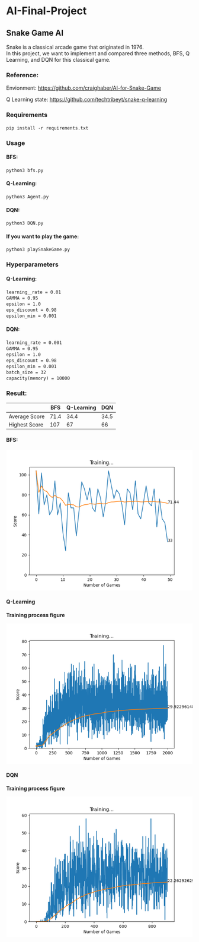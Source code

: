 # AI-Final-Project
## Snake Game AI

Snake is a classical arcade game that originated in 1976.  
In this project, we want to implement and compared three methods, BFS, Q Learning, and DQN for this classical game.

### Reference:
Envionment: https://github.com/craighaber/AI-for-Snake-Game

Q Learning state: https://github.com/techtribeyt/snake-q-learning

### Requirements

```
pip install -r requirements.txt
```

### Usage

#### BFS:
```
python3 bfs.py
```
#### Q-Learning:
```
python3 Agent.py
```
#### DQN:
```
python3 DQN.py
```
#### If you want to play the game:
```
python3 playSnakeGame.py
```
### Hyperparameters

#### Q-Learning:
```
learning＿rate = 0.01  
GAMMA = 0.95  
epsilon = 1.0  
eps_discount = 0.98  
epsilon_min = 0.001  
```
#### DQN:
```
learning_rate = 0.001
GAMMA = 0.95
epsilon = 1.0
eps_discount = 0.98
epsilon_min = 0.001
batch_size = 32  
capacity(memory) = 10000
```
### Result:

| | BFS | Q-Learning | DQN  |
| --- | --- | --- | --- |
| Average Score | 71.4 | 34.4 | 34.5 |
| Highest Score | 107  | 67   | 66   |

#### BFS:
![alt text](https://github.com/chi1027/AI-Final-Project/blob/main/image/BFS.png)

#### Q-Learning

**Training process figure**

![alt text](https://github.com/chi1027/AI-Final-Project/blob/main/image/qlearning_train.png)


#### DQN
**Training process figure**

![alt text](https://github.com/chi1027/AI-Final-Project/blob/main/image/DQN_train.png)




